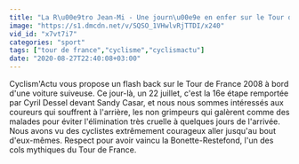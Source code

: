 ```yaml
---
title: "La R\u00e9tro Jean-Mi - Une journ\u00e9e en enfer sur le Tour de France 2018"
image: "https://s1.dmcdn.net/v/SQSO_1VHwlvRjTTDI/x240"
vid_id: "x7vt7i7"
categories: "sport"
tags: ["tour de france","cyclisme","cyclismactu"]
date: "2020-08-27T22:40:08+03:00"
---
```

Cyclism'Actu vous propose un flash back sur le Tour de France 2008 à bord d'une voiture suiveuse. Ce jour-là, un 22 juillet, c'est la 16e étape remportée par Cyril Dessel devant Sandy Casar, et nous nous sommes intéressés aux coureurs qui souffrent à l'arrière, les non grimpeurs qui galèrent comme des malades pour éviter l'élimination très cruelle à quelques jours de l'arrivée. Nous avons vu des cyclistes extrêmement courageux aller jusqu'au bout d'eux-mêmes. Respect pour avoir vaincu la Bonette-Restefond, l'un des cols mythiques du Tour de France.
